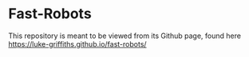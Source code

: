 # Fast-Robots

This repository is meant to be viewed from its Github page, found here
https://luke-griffiths.github.io/fast-robots/

